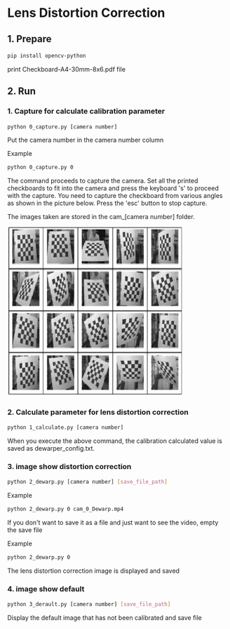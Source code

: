 # Lens Distortion Correction 

## 1. Prepare 
```bash
pip install opencv-python
```

print Checkboard-A4-30mm-8x6.pdf file 

## 2. Run

### 1. Capture for calculate calibration parameter
```bash
python 0_capture.py [camera number]
```
Put the camera number in the camera number column

Example
```bash
python 0_capture.py 0
```

The command proceeds to capture the camera.
Set all the printed checkboards to fit into the camera and press the keyboard 's' to proceed with the capture.
You need to capture the checkboard from various angles as shown in the picture below.
Press the 'esc' button to stop capture.

The images taken are stored in the cam_[camera number] folder.

<img src="calibration.png" width="400">

### 2. Calculate parameter for lens distortion correction
```bash
python 1_calculate.py [camera number]
```
When you execute the above command, the calibration calculated value is saved as dewarper_config.txt.


### 3. image show distortion correction 
```bash
python 2_dewarp.py [camera number] [save_file_path]
```
Example 
```bash
python 2_dewarp.py 0 cam_0_Dewarp.mp4
```

If you don't want to save it as a file and just want to see the video, empty the save file 

Example 
```bash
python 2_dewarp.py 0
```

The lens distortion correction image is displayed and saved 

### 4. image show default 
```bash
python 3_derault.py [camera number] [save_file_path]
```
Display the default image that has not been calibrated and save file 

